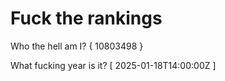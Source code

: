 # Fuck the rankings

Who the hell am I?
{ 10803498 }

What fucking year is it?
[ 2025-01-18T14:00:00Z ]
